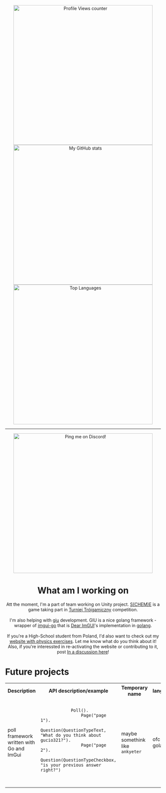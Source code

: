 <div align="center">
  <img src="https://komarev.com/ghpvc/?username=gucio321&color=blue&style=for-the-badge" alt="Profile Views counter" width=450px />
  <img src="https://github-readme-stats.vercel.app/api?username=gucio321&theme=blue-green&bg_color=90,137c15,175a71&title_color=fff&text_color=fff&count_private=true&show_icons=true&custom_title=Stats%20of%20gucio321%20aka%20M.Sz.&hide_border=true" width=450px alt="My GitHub stats"/>
  <img src="https://github-readme-stats.vercel.app/api/top-langs/?username=gucio321&theme=blue-green&bg_color=90,175a71,137c15&title_color=fff&text_color=fff&count_private=true&show_icons=true&custom_title=Top%20Languages%20of%20gucio321&hide_border=true" width=450px alt="Top Languages"/>
  <hr>
  <img src="https://dcbadge.vercel.app/api/shield/694161855765151744?theme=discord-inverted" alt="Ping me on Discord!" width=450px />
</div>
 
<h1 align="center">What am I working on</h1>
<p align="center">
Att the moment, I'm a part of team working on Unity project.
<a href="https://neonKnights.github.io/sCHEMe-website">S(CHEM)E</a> is a game
taking part in <a href="https://t3g.pl">Turniej Trójgamiczny</a> competition.<br><br>
I'm also helping with <a href="https://github.com/AllenDang/giu">giu</a> development.
GIU is a nice golang framework - wrapper of <a href="https://github.com/inkyblackness/imgui-go">imgui-go</a>
that is <a href="https://github.com/ocornut/imgui">Dear ImGUI</a>'s implementation 
in <a href="https://go.dev">golang</a>.<br><br>
If you're a High-School student from Poland, I'd also want to check out my
<a href="https://gucio321.github.io/fizyka">website with physics exercises</a>.
Let me know what do you think about it! Also, if you're interessted in
re-activating the website or contributing to it, post
<a href="https://github.com/gucio321/fizyka/discussions/5">In a discussion here</a>!
</p>

# Future projects

<table>
<th>Description</th>
<th>API description/example</th>
<th>Temporary name</th>
<th>language</th>
<tr>
    <td>poll framework written with Go and ImGui</td>
    <td>
        <pre>
            <code>
            Poll().
                Page("page 1").
                Question(QuestionTypeText, "What do you think about gucio321?").
                Page("page 2").
                Question(QuestionTypeCheckbox, "is your previous answer right?")
            </code>
        </pre>
    </td>
    <td>maybe somethink like <code>ankyeter</code></td>
    <td>ofc golang</td>
</tr>
</table>
